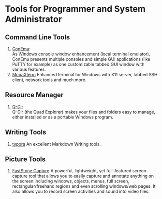 # Tools for Programmer and System Administrator

## Command Line Tools
1. [ConEmu](https://conemu.github.io/):   
  As Windows console window enhancement (local terminal emulator), ConEmu presents multiple consoles and simple GUI applications (like PuTTY for example) as one customizable tabbed GUI window with various features.
1. [MobaXterm](https://mobaxterm.mobatek.net/) 
  Enhanced terminal for Windows with X11 server, tabbed SSH client, network tools and much more.

## Resource Manager
1. [Q-Dir](http://www.q-dir.com/)  
  Q-Dir (the Quad Explorer) makes your files and folders easy to manage, either installed or as a portable Windows program. 

## Writing Tools
1. [typora](https://typora.io/)
An excellent Markdown Writing tools.

## Picture Tools
1. [FastStone Capture](http://www.faststone.org/FSCaptureDetail.htm)
A powerful, lightweight, yet full-featured screen capture tool that allows you to easily capture and annotate anything on the screen including windows, objects, menus, full screen, rectangular/freehand regions and even scrolling windows/web pages. It also allows you to record screen activities and sound into video files.

